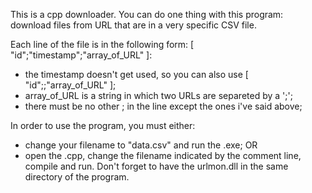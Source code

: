 This is a cpp downloader.
You can do one thing with this program: download files from URL that are in a very specific CSV file.

Each line of the file is in the following form: [ "id";"timestamp";"array_of_URL" ]:
- the timestamp doesn't get used, so you can also use [ "id";;"array_of_URL" ];
- array_of_URL is a string in which two URLs are separeted by a ';';
- there must be no other ; in the line except the ones i've said above;

In order to use the program, you must either:
- change your filename to "data.csv" and run the .exe;
OR
- open the .cpp, change the filename indicated by the comment line, compile and run.
Don't forget to have the urlmon.dll in the same directory of the program. 